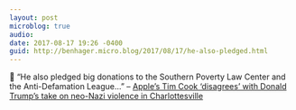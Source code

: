 ```yaml
---
layout: post
microblog: true
audio: 
date: 2017-08-17 19:26 -0400
guid: http://benhager.micro.blog/2017/08/17/he-also-pledged.html
---
```

📱 “He also pledged big donations to the Southern Poverty Law Center and the Anti-Defamation League…” – [Apple’s Tim Cook ‘disagrees’ with Donald Trump’s take on neo-Nazi violence in Charlottesville](https://www.recode.net/2017/8/16/16160202/apple-tim-cook-donald-trump-neo-nazi-violence-charlottesville)
